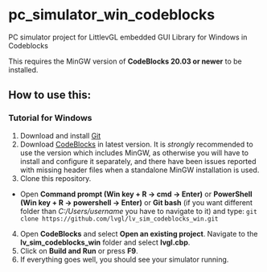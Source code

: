 # pc_simulator_win_codeblocks
PC simulator project for LittlevGL embedded GUI Library for Windows in Codeblocks

This requires the MinGW version of **CodeBlocks 20.03 or newer** to be installed.

## How to use this:

###  Tutorial for Windows
1) Download and install [Git](https://git-scm.com/downloads) 
2) Download [CodeBlocks](https://www.codeblocks.org/downloads/) in latest version. It is *strongly* recommended to use the version which includes MinGW, as otherwise you will have to install and configure it separately, and there have been issues reported with missing header files when a standalone MinGW installation is used.
3) Clone this repository. 
- Open **Command prompt (Win key + R -> cmd -> Enter)** or **PowerShell (Win key + R -> powershell -> Enter)** or **Git bash** (if you want different folder than _C:/Users/username_ you have to navigate to it) and type: `git clone https://github.com/lvgl/lv_sim_codeblocks_win.git`
4) Open **CodeBlocks** and select **Open an existing project**. Navigate to the **lv_sim_codeblocks_win** folder and select **lvgl.cbp**. 
5) Click on **Build and Run** or press **F9**. 
6) If everything goes well, you should see your simulator running. 

